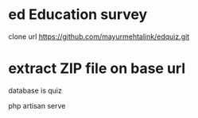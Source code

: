 # ed Education survey

clone url  https://github.com/mayurmehtalink/edquiz.git
# extract ZIP file on base url
database is quiz

php artisan serve

